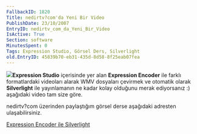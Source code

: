 ```yaml
---
FallbackID: 1820
Title: nedirtv?com'da Yeni Bir Video
PublishDate: 23/10/2007
EntryID: nedirtv_com_da_Yeni_Bir_Video
IsActive: True
Section: software
MinutesSpent: 0
Tags: Expression Studio, Görsel Ders, Silverlight
old.EntryID: 45839b70-eb31-435d-8d58-8f25eab07fea
---
```

![](http://cdn.daron.yondem.com/assets/1820/nedirtv_logo.png)**Expression
Studio** içerisinde yer alan **Expression Encoder** ile farklı
formatlardaki videoları alarak WMV dosyaları çevirmek ve otomatik olarak
**Silverlight** ile yayınlamanın ne kadar kolay olduğunu merak
ediyorsanız :) aşağıdaki video tam size göre.

nedirtv?com üzerinden paylaştığım görsel derse aşağıdaki adresten
ulaşabilirsiniz.

[Expression Encoder ile
Silverlight](http://www.nedirtv.com/VideoDetay.aspx?VideoID=70)



